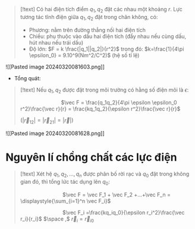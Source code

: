 
>[!text]
>Có hai điện tích điểm $q_1, q_2$ đặt các nhau một khoảng $r$. Lực tương tác tĩnh điện giữa $q_1, q_2$ đặt trong chân không, có: 
>+ Phương: nằm trên đường thẳng nối hai điện tích
>+ Chiều: phụ thuộc vào dấu hai điện tích (đẩy nhau nếu cùng dấu, hút nhau nếu trái dấu)
>+ Độ lớn: $F = k \frac{|q_1||q_2|}{r^2}$ trong đó: $k=\frac{1}{4\pi \epsilon_0} = 9.10^9(Nm^2/C^2)$ (hệ số tỉ lệ)

![[Pasted image 20240320081603.png]]
- Tổng quát:
>[!text]
>Nếu $q_1, q_2$ được đặt trong môi trường có hằng số điện môi là $\epsilon$:
>
>$\hspace{3cm}$$\vec F = \frac{q_1q_2}{4\pi \epsilon \epsilon_0 r^2}\frac{\vec r}{r} = \frac{kq_1q_2}{\epsilon r^2}\frac{\vec r}{r}$ 
>
>($|\vec r_{12}|=|\vec r_{21}|=|\vec r|$)

![[Pasted image 20240320081628.png]]

# Nguyên lí chồng chất các lực điện

>[!text]
>Xét hệ $q_1, q_2, ...,q_n$ được phân bố rời rạc và $q_0$ đặt trong không gian đó, thì tổng lức tác dụng lên $q_0$:
>
>$\hspace{3cm}$ $\vec F = \vec F_1 + \vec F_2 +...+\vec F_n = \displaystyle{\sum_{i=1}^n \vec F_i}$
>
>$\hspace{3cm}$ $\vec F_i =\frac{kq_iq_0}{\epsilon r_i^2}\frac{\vec r_i}{r_i}$ $\space ,$ $\vec r_i = \vec r_{i0}$

